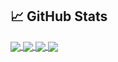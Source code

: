 ## &#x1f4c8; GitHub Stats

<a href="https://github.com/jcatama">
  <img align="center" src="https://github-readme-stats.vercel.app/api?username=jcatama&theme=vue&count_private=true&show_icons=true&line_height=27" />
</a>
<a href="https://github.com/jcatama">
  <img align="center" src="https://github-readme-stats.vercel.app/api/top-langs/?username=jcatama&theme=vue&hide=css&langs_count=3" />
</a>


<a href="https://github.com/jcatama/buddyboss-extended-addon">
  <img align="center" src="https://github-readme-stats.vercel.app/api/pin/?username=jcatama&repo=buddyboss-extended-addon&theme=vue" />
</a>
<a href="https://github.com/jcatama/magento2-order-transfer">
  <img align="center" src="https://github-readme-stats.vercel.app/api/pin/?username=jcatama&repo=magento2-order-transfer&theme=vue" />
</a>
